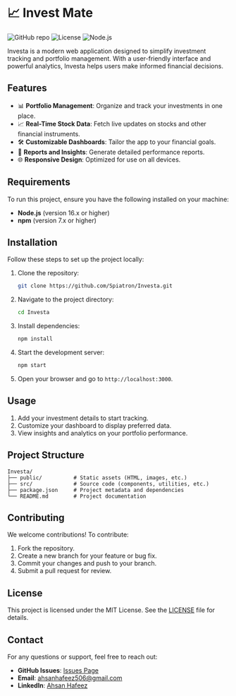 
# 📈 Invest Mate

![GitHub repo](https://img.shields.io/badge/GitHub-Repo-blue?logo=github)
![License](https://img.shields.io/badge/License-MIT-green)
![Node.js](https://img.shields.io/badge/Node.js-16.x-blue?logo=node.js)

Investa is a modern web application designed to simplify investment tracking and portfolio management. With a user-friendly interface and powerful analytics, Investa helps users make informed financial decisions.

## Features

- 📊 **Portfolio Management**: Organize and track your investments in one place.
- 📈 **Real-Time Stock Data**: Fetch live updates on stocks and other financial instruments.
- 🛠 **Customizable Dashboards**: Tailor the app to your financial goals.
- 📑 **Reports and Insights**: Generate detailed performance reports.
- 🌐 **Responsive Design**: Optimized for use on all devices.

## Requirements

To run this project, ensure you have the following installed on your machine:

- **Node.js** (version 16.x or higher)
- **npm** (version 7.x or higher)

## Installation

Follow these steps to set up the project locally:

1. Clone the repository:
   ```bash
   git clone https://github.com/Spiatron/Investa.git
   ```

2. Navigate to the project directory:
   ```bash
   cd Investa
   ```

3. Install dependencies:
   ```bash
   npm install
   ```

4. Start the development server:
   ```bash
   npm start
   ```

5. Open your browser and go to `http://localhost:3000`.

## Usage

1. Add your investment details to start tracking.
2. Customize your dashboard to display preferred data.
3. View insights and analytics on your portfolio performance.

## Project Structure

```plaintext
Investa/
├── public/          # Static assets (HTML, images, etc.)
├── src/             # Source code (components, utilities, etc.)
├── package.json     # Project metadata and dependencies
└── README.md        # Project documentation
```

## Contributing

We welcome contributions! To contribute:

1. Fork the repository.
2. Create a new branch for your feature or bug fix.
3. Commit your changes and push to your branch.
4. Submit a pull request for review.

## License

This project is licensed under the MIT License. See the [LICENSE](LICENSE) file for details.

## Contact

For any questions or support, feel free to reach out:

- **GitHub Issues**: [Issues Page](https://github.com/Spiatron/Investa/issues)
- **Email**: ahsanhafeez506@gmail.com
- **Linkedln**: [Ahsan Hafeez](https://www.linkedin.com/in/ahsan-hafeez-116943278/)
